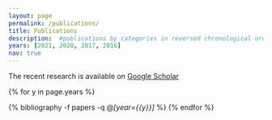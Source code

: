 ```yaml
---
layout: page
permalink: /publications/
title: Publications
description:  #publications by categories in reversed chronological order. generated by jekyll-scholar.
years: [2021, 2020, 2017, 2016]
nav: true
---
```


The recent research is available on [Google Scholar](https://scholar.google.co.in/citations?hl=en&user=BX4jUxEAAAAJ&view_op=list_works&sortby=pubdate)

<div class="publications">

{% for y in page.years %}
  <!-- <h2 class="year">{{y}}</h2> -->
  {% bibliography -f papers -q @*[year={{y}}]* %}
{% endfor %}

</div>

<div class="thesis">

</div>
